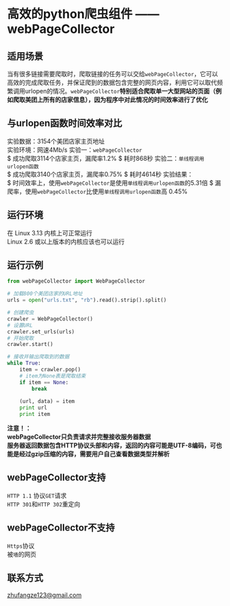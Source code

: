 高效的python爬虫组件 —— webPageCollector<br>
========================================

适用场景<br>
--------
当有很多链接需要爬取时，爬取链接的任务可以交给`webPageCollector`，它可以高效的完成爬取任务，并保证爬到的数据包含完整的网页内容，利用它可以取代频繁调用urlopen的情况。`webPageCollector`<b>特别适合爬取单一大型网站的页面（例如爬取美团上所有的店家信息），因为程序中对此情况的时间效率进行了优化</b><br>

与urlopen函数时间效率对比<br>
-------------------------
实验数据：3154个美团店家主页地址<br>
实验环境：网速4Mb/s
实验一：`webPageCollector`<br>
	$ 成功爬取3114个店家主页，漏爬率1.2%
	$ 耗时868秒
实验二：`单线程调用urlopen函数`<br>
	$ 成功爬取3140个店家主页，漏爬率0.75%
	$ 耗时4614秒
实验结果：<br>
	$ 时间效率上，使用`webPageCollector`是使用`单线程调用urlopen函数`的5.31倍
	$ 漏爬率，使用`webPageCollector`比使用`单线程调用urlopen函数`高 0.45%

运行环境<br>
--------
在 Linux 3.13 内核上可正常运行<br>
Linux 2.6 或以上版本的内核应该也可以运行<br>

运行示例<br>
--------
```python
from webPageCollector import WebPageCollector

# 加载800个美团店家的URL地址
urls = open("urls.txt", "rb").read().strip().split()

# 创建爬虫
crawler = WebPageCollector()
# 设置URL
crawler.set_urls(urls)
# 开始爬取
crawler.start()

# 接收并输出爬取到的数据
while True:
	item = crawler.pop()
	# item为None表是爬取结束
	if item == None:
		break
	
	(url, data) = item
	print url
	print item
```
<b>注意！：</b><br>
<b>webPageCollector只负责请求并完整接收服务器数据</b><br>
<b>服务器返回数据包含HTTP协议头部和内容，返回的内容可能是UTF-8编码，可也能是经过gzip压缩的内容，需要用户自己查看数据类型并解析</b><br>

webPageCollector支持<br>
--------------------
`HTTP 1.1` 协议`GET`请求<br>
`HTTP 301`和`HTTP 302`重定向<br>

webPageCollector不支持<br>
----------------------
`Https`协议<br>
被`墙`的网页<br>

联系方式<br>
--------
zhufangze123@gmail.com
